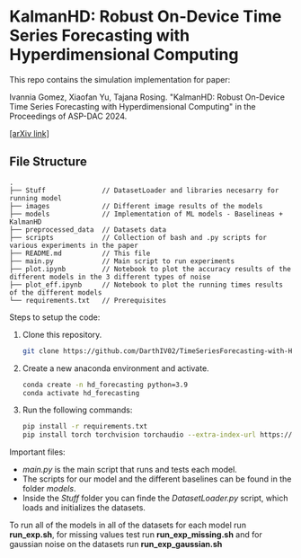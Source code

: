 # KalmanHD: Robust On-Device Time Series Forecasting with Hyperdimensional Computing

This repo contains the simulation implementation for paper:

Ivannia Gomez, Xiaofan Yu, Tajana Rosing. "KalmanHD: Robust On-Device Time Series Forecasting with Hyperdimensional Computing" in the Proceedings of ASP-DAC 2024.

[[arXiv link]]()

## File Structure

```
.
├── Stuff              // DatasetLoader and libraries necesarry for running model
├── images             // Different image results of the models
├── models             // Implementation of ML models - Baselineas + KalmanHD
├── preprocessed_data  // Datasets data
├── scripts            // Collection of bash and .py scripts for various experiments in the paper
├── README.md          // This file
├── main.py            // Main script to run experiments
├── plot.ipynb         // Notebook to plot the accuracy results of the different models in the 3 different types of noise
├── plot_eff.ipynb     // Notebook to plot the running times results of the different models
└── requirements.txt   // Prerequisites
```


Steps to setup the code:
   1) Clone this repository.
      ```bash
      git clone https://github.com/DarthIV02/TimeSeriesForecasting-with-HD
      ```
   3) Create a new anaconda environment and activate.
      ```bash
      conda create -n hd_forecasting python=3.9
      conda activate hd_forecasting
      ```
   5) Run the following commands:
      ```bash
      pip install -r requirements.txt
      pip install torch torchvision torchaudio --extra-index-url https://download.pytorch.org/whl/cu117
      ```

Important files:
   - *main.py* is the main script that runs and tests each model.
   - The scripts for our model and the different baselines can be found in the folder *models*.
   - Inside the *Stuff* folder you can finde the *DatasetLoader.py* script, which loads and initializes the datasets.

To run all of the models in all of the datasets for each model run **run_exp.sh**, for missing values test run **run_exp_missing.sh** and for gaussian noise on the datasets run **run_exp_gaussian.sh**
